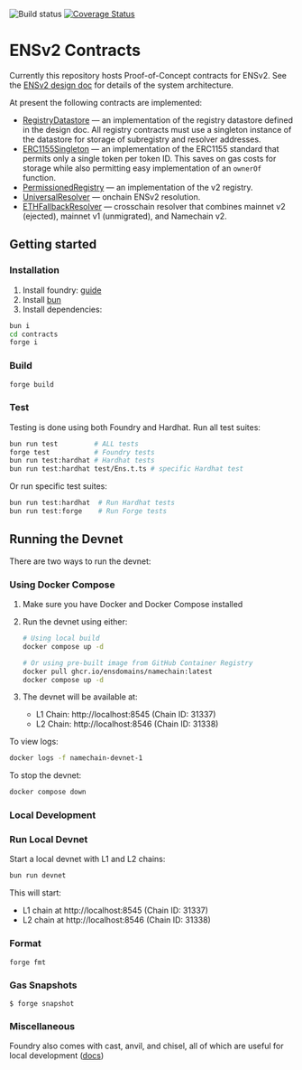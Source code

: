 ![Build status](https://github.com/ensdomains/namechain/actions/workflows/main.yml/badge.svg?branch=main)
[![Coverage Status](https://coveralls.io/repos/github/ensdomains/namechain/badge.svg?branch=main)](https://coveralls.io/github/ensdomains/namechain?branch=main)

# ENSv2 Contracts

Currently this repository hosts Proof-of-Concept contracts for ENSv2. See the [ENSv2 design doc](http://go.ens.xyz/ensv2) for details of the system architecture.

At present the following contracts are implemented:

- [RegistryDatastore](src/common/RegistryDatastore.sol) &mdash; an implementation of the registry datastore defined in the design doc. All registry contracts must use a singleton instance of the datastore for storage of subregistry and resolver addresses.
- [ERC1155Singleton](src/common/ERC1155Singleton.sol) &mdash; an implementation of the ERC1155 standard that permits only a single token per token ID. This saves on gas costs for storage while also permitting easy implementation of an `ownerOf` function.
- [PermissionedRegistry](src/common/PermissionedRegistry.sol) &mdash; an implementation of the v2 registry.
- [UniversalResolver](src/universalResolver/UniversalResolver.sol) &mdash; onchain ENSv2 resolution.
- [ETHFallbackResolver](src/L1/ETHFallbackResolver.sol) &mdash; crosschain resolver that combines mainnet v2 (ejected), mainnet v1 (unmigrated), and Namechain v2.

## Getting started

### Installation

1. Install foundry: [guide](https://book.getfoundry.sh/getting-started/installation)
2. Install [bun](https://bun.sh/)
3. Install dependencies:

```sh
bun i
cd contracts
forge i
```

### Build

```sh
forge build
```

### Test

Testing is done using both Foundry and Hardhat.
Run all test suites:

```sh
bun run test         # ALL tests
forge test           # Foundry tests
bun run test:hardhat # Hardhat tests
bun run test:hardhat test/Ens.t.ts # specific Hardhat test
```

Or run specific test suites:

```sh
bun run test:hardhat  # Run Hardhat tests
bun run test:forge    # Run Forge tests
```

## Running the Devnet

There are two ways to run the devnet:

### Using Docker Compose

1. Make sure you have Docker and Docker Compose installed
2. Run the devnet using either:

   ```bash
   # Using local build
   docker compose up -d

   # Or using pre-built image from GitHub Container Registry
   docker pull ghcr.io/ensdomains/namechain:latest
   docker compose up -d
   ```

3. The devnet will be available at:
   - L1 Chain: http://localhost:8545 (Chain ID: 31337)
   - L2 Chain: http://localhost:8546 (Chain ID: 31338)

To view logs:

```bash
docker logs -f namechain-devnet-1
```

To stop the devnet:

```bash
docker compose down
```

### Local Development

### Run Local Devnet

Start a local devnet with L1 and L2 chains:

```sh
bun run devnet
```

This will start:

- L1 chain at http://localhost:8545 (Chain ID: 31337)
- L2 chain at http://localhost:8546 (Chain ID: 31338)

### Format

```shell
forge fmt
```

### Gas Snapshots

```shell
$ forge snapshot
```

### Miscellaneous

Foundry also comes with cast, anvil, and chisel, all of which are useful for local development ([docs](https://book.getfoundry.sh/))
